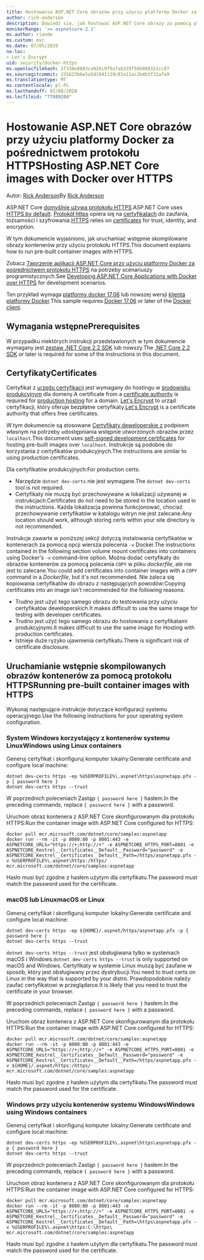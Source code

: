 ```yaml
---
title: Hostowanie ASP.NET Core obrazów przy użyciu platformy Docker za pośrednictwem protokołu HTTPS
author: rick-anderson
description: Dowiedz się, jak hostować ASP.NET Core obrazy za pomocą platformy Docker za pośrednictwem protokołu HTTPS
monikerRange: '>= aspnetcore-2.1'
ms.author: riande
ms.custom: mvc
ms.date: 07/05/2019
no-loc:
- Let's Encrypt
uid: security/docker-https
ms.openlocfilehash: 2f338e8883ca926c0f9a7ab339f58b088151cc87
ms.sourcegitcommit: 235623b6e5a5d1841139c82a11ac2b4b3f31a7a9
ms.translationtype: MT
ms.contentlocale: pl-PL
ms.lasthandoff: 02/08/2020
ms.locfileid: "77089204"
---
```

# <a name="hosting-aspnet-core-images-with-docker-over-https"></a><span data-ttu-id="9cb7e-103">Hostowanie ASP.NET Core obrazów przy użyciu platformy Docker za pośrednictwem protokołu HTTPS</span><span class="sxs-lookup"><span data-stu-id="9cb7e-103">Hosting ASP.NET Core images with Docker over HTTPS</span></span>

<span data-ttu-id="9cb7e-104">Autor: [Rick Anderson](https://twitter.com/RickAndMSFT)</span><span class="sxs-lookup"><span data-stu-id="9cb7e-104">By [Rick Anderson](https://twitter.com/RickAndMSFT)</span></span>

<span data-ttu-id="9cb7e-105">ASP.NET Core [domyślnie używa protokołu HTTPS](/aspnet/core/security/enforcing-ssl).</span><span class="sxs-lookup"><span data-stu-id="9cb7e-105">ASP.NET Core uses [HTTPS by default](/aspnet/core/security/enforcing-ssl).</span></span> <span data-ttu-id="9cb7e-106">[Protokół https](https://en.wikipedia.org/wiki/HTTPS) opiera się na [certyfikatach](https://en.wikipedia.org/wiki/Public_key_certificate) do zaufania, tożsamości i szyfrowania.</span><span class="sxs-lookup"><span data-stu-id="9cb7e-106">[HTTPS](https://en.wikipedia.org/wiki/HTTPS) relies on [certificates](https://en.wikipedia.org/wiki/Public_key_certificate) for trust, identity, and encryption.</span></span>

<span data-ttu-id="9cb7e-107">W tym dokumencie wyjaśniono, jak uruchamiać wstępnie skompilowane obrazy kontenerów przy użyciu protokołu HTTPS.</span><span class="sxs-lookup"><span data-stu-id="9cb7e-107">This document explains how to run pre-built container images with HTTPS.</span></span>

<span data-ttu-id="9cb7e-108">Zobacz [Tworzenie aplikacji ASP.NET Core przy użyciu platformy Docker za pośrednictwem protokołu HTTPS](https://github.com/dotnet/dotnet-docker/blob/master/samples/run-aspnetcore-https-development.md) na potrzeby scenariuszy programistycznych.</span><span class="sxs-lookup"><span data-stu-id="9cb7e-108">See [Developing ASP.NET Core Applications with Docker over HTTPS](https://github.com/dotnet/dotnet-docker/blob/master/samples/run-aspnetcore-https-development.md) for development scenarios.</span></span>

<span data-ttu-id="9cb7e-109">Ten przykład wymaga [platformy docker 17,06](https://docs.docker.com/release-notes/docker-ce) lub nowszej wersji [klienta platformy Docker](https://www.docker.com/products/docker).</span><span class="sxs-lookup"><span data-stu-id="9cb7e-109">This sample requires [Docker 17.06](https://docs.docker.com/release-notes/docker-ce) or later of the [Docker client](https://www.docker.com/products/docker).</span></span>

## <a name="prerequisites"></a><span data-ttu-id="9cb7e-110">Wymagania wstępne</span><span class="sxs-lookup"><span data-stu-id="9cb7e-110">Prerequisites</span></span>

<span data-ttu-id="9cb7e-111">W przypadku niektórych instrukcji przedstawionych w tym dokumencie wymagany jest [zestaw .NET Core 2,2 SDK](https://www.microsoft.com/net/download) lub nowszy.</span><span class="sxs-lookup"><span data-stu-id="9cb7e-111">The [.NET Core 2.2 SDK](https://www.microsoft.com/net/download) or later is required for some of the instructions in this document.</span></span>

## <a name="certificates"></a><span data-ttu-id="9cb7e-112">Certyfikaty</span><span class="sxs-lookup"><span data-stu-id="9cb7e-112">Certificates</span></span>

<span data-ttu-id="9cb7e-113">Certyfikat z [urzędu certyfikacji](https://wikipedia.org/wiki/Certificate_authority) jest wymagany do hostingu w [środowisku produkcyjnym](https://blogs.msdn.microsoft.com/webdev/2017/11/29/configuring-https-in-asp-net-core-across-different-platforms/) dla domeny.</span><span class="sxs-lookup"><span data-stu-id="9cb7e-113">A certificate from a [certificate authority](https://wikipedia.org/wiki/Certificate_authority) is required for [production hosting](https://blogs.msdn.microsoft.com/webdev/2017/11/29/configuring-https-in-asp-net-core-across-different-platforms/) for a domain.</span></span> <span data-ttu-id="9cb7e-114">[Let's Encrypt](https://letsencrypt.org/) to urząd certyfikacji, który oferuje bezpłatne certyfikaty.</span><span class="sxs-lookup"><span data-stu-id="9cb7e-114">[Let's Encrypt](https://letsencrypt.org/) is a certificate authority that offers free certificates.</span></span>

<span data-ttu-id="9cb7e-115">W tym dokumencie są stosowane [Certyfikaty deweloperskie z](https://en.wikipedia.org/wiki/Self-signed_certificate) podpisem własnym na potrzeby udostępniania wstępnie utworzonych obrazów przez `localhost`.</span><span class="sxs-lookup"><span data-stu-id="9cb7e-115">This document uses [self-signed development certificates](https://en.wikipedia.org/wiki/Self-signed_certificate) for hosting pre-built images over `localhost`.</span></span> <span data-ttu-id="9cb7e-116">Instrukcje są podobne do korzystania z certyfikatów produkcyjnych.</span><span class="sxs-lookup"><span data-stu-id="9cb7e-116">The instructions are similar to using production certificates.</span></span>

<span data-ttu-id="9cb7e-117">Dla certyfikatów produkcyjnych:</span><span class="sxs-lookup"><span data-stu-id="9cb7e-117">For production certs:</span></span>

* <span data-ttu-id="9cb7e-118">Narzędzie `dotnet dev-certs` nie jest wymagane.</span><span class="sxs-lookup"><span data-stu-id="9cb7e-118">The `dotnet dev-certs` tool is not required.</span></span>
* <span data-ttu-id="9cb7e-119">Certyfikaty nie muszą być przechowywane w lokalizacji używanej w instrukcjach.</span><span class="sxs-lookup"><span data-stu-id="9cb7e-119">Certificates do not need to be stored in the location used in the instructions.</span></span> <span data-ttu-id="9cb7e-120">Każda lokalizacja powinna funkcjonować, chociaż przechowywanie certyfikatów w katalogu witryn nie jest zalecane.</span><span class="sxs-lookup"><span data-stu-id="9cb7e-120">Any location should work, although storing certs within your site directory is not recommended.</span></span>

<span data-ttu-id="9cb7e-121">Instrukcje zawarte w poniższej sekcji dotyczą instalowania certyfikatów w kontenerach za pomocą opcji wiersza polecenia `-v` Docker.</span><span class="sxs-lookup"><span data-stu-id="9cb7e-121">The instructions contained in the following section volume mount certificates into containers using Docker's `-v` command-line option.</span></span> <span data-ttu-id="9cb7e-122">Można dodać certyfikaty do obrazów kontenerów za pomocą polecenia `COPY` w *pliku dockerfile*, ale nie jest to zalecane.</span><span class="sxs-lookup"><span data-stu-id="9cb7e-122">You could add certificates into container images with a `COPY` command in a *Dockerfile*, but it's not recommended.</span></span> <span data-ttu-id="9cb7e-123">Nie zaleca się kopiowania certyfikatów do obrazu z następujących powodów:</span><span class="sxs-lookup"><span data-stu-id="9cb7e-123">Copying certificates into an image isn't recommended for the following reasons:</span></span>

* <span data-ttu-id="9cb7e-124">Trudno jest użyć tego samego obrazu do testowania przy użyciu certyfikatów deweloperskich.</span><span class="sxs-lookup"><span data-stu-id="9cb7e-124">It makes difficult to use the same image for testing with developer certificates.</span></span>
* <span data-ttu-id="9cb7e-125">Trudno jest użyć tego samego obrazu do hostowania z certyfikatami produkcyjnymi.</span><span class="sxs-lookup"><span data-stu-id="9cb7e-125">It makes difficult to use the same image for Hosting with production certificates.</span></span>
* <span data-ttu-id="9cb7e-126">Istnieje duże ryzyko ujawnienia certyfikatu.</span><span class="sxs-lookup"><span data-stu-id="9cb7e-126">There is significant risk of certificate disclosure.</span></span>

## <a name="running-pre-built-container-images-with-https"></a><span data-ttu-id="9cb7e-127">Uruchamianie wstępnie skompilowanych obrazów kontenerów za pomocą protokołu HTTPS</span><span class="sxs-lookup"><span data-stu-id="9cb7e-127">Running pre-built container images with HTTPS</span></span>

<span data-ttu-id="9cb7e-128">Wykonaj następujące instrukcje dotyczące konfiguracji systemu operacyjnego.</span><span class="sxs-lookup"><span data-stu-id="9cb7e-128">Use the following instructions for your operating system configuration.</span></span>

### <a name="windows-using-linux-containers"></a><span data-ttu-id="9cb7e-129">System Windows korzystający z kontenerów systemu Linux</span><span class="sxs-lookup"><span data-stu-id="9cb7e-129">Windows using Linux containers</span></span>

<span data-ttu-id="9cb7e-130">Generuj certyfikat i skonfiguruj komputer lokalny:</span><span class="sxs-lookup"><span data-stu-id="9cb7e-130">Generate certificate and configure local machine:</span></span>

```dotnetcli
dotnet dev-certs https -ep %USERPROFILE%\.aspnet\https\aspnetapp.pfx -p { password here }
dotnet dev-certs https --trust
```

<span data-ttu-id="9cb7e-131">W poprzednich poleceniach Zastąp `{ password here }` hasłem.</span><span class="sxs-lookup"><span data-stu-id="9cb7e-131">In the preceding commands, replace `{ password here }` with a password.</span></span>

<span data-ttu-id="9cb7e-132">Uruchom obraz kontenera z ASP.NET Core skonfigurowanym dla protokołu HTTPS:</span><span class="sxs-lookup"><span data-stu-id="9cb7e-132">Run the container image with ASP.NET Core configured for HTTPS:</span></span>

```console
docker pull mcr.microsoft.com/dotnet/core/samples:aspnetapp
docker run --rm -it -p 8000:80 -p 8001:443 -e ASPNETCORE_URLS="https://+;http://+" -e ASPNETCORE_HTTPS_PORT=8001 -e ASPNETCORE_Kestrel__Certificates__Default__Password="password" -e ASPNETCORE_Kestrel__Certificates__Default__Path=/https/aspnetapp.pfx -v %USERPROFILE%\.aspnet\https:/https/ mcr.microsoft.com/dotnet/core/samples:aspnetapp
```

<span data-ttu-id="9cb7e-133">Hasło musi być zgodne z hasłem użytym dla certyfikatu.</span><span class="sxs-lookup"><span data-stu-id="9cb7e-133">The password must match the password used for the certificate.</span></span>

### <a name="macos-or-linux"></a><span data-ttu-id="9cb7e-134">macOS lub Linux</span><span class="sxs-lookup"><span data-stu-id="9cb7e-134">macOS or Linux</span></span>

<span data-ttu-id="9cb7e-135">Generuj certyfikat i skonfiguruj komputer lokalny:</span><span class="sxs-lookup"><span data-stu-id="9cb7e-135">Generate certificate and configure local machine:</span></span>

```dotnetcli
dotnet dev-certs https -ep ${HOME}/.aspnet/https/aspnetapp.pfx -p { password here }
dotnet dev-certs https --trust
```

<span data-ttu-id="9cb7e-136">`dotnet dev-certs https --trust` jest obsługiwana tylko w systemach macOS i Windows.</span><span class="sxs-lookup"><span data-stu-id="9cb7e-136">`dotnet dev-certs https --trust` is only supported on macOS and Windows.</span></span> <span data-ttu-id="9cb7e-137">Certyfikaty w systemie Linux muszą być zaufane w sposób, który jest obsługiwany przez dystrybucji.</span><span class="sxs-lookup"><span data-stu-id="9cb7e-137">You need to trust certs on Linux in the way that is supported by your distro.</span></span> <span data-ttu-id="9cb7e-138">Prawdopodobnie należy zaufać certyfikatowi w przeglądarce.</span><span class="sxs-lookup"><span data-stu-id="9cb7e-138">It is likely that you need to trust the certificate in your browser.</span></span>

<span data-ttu-id="9cb7e-139">W poprzednich poleceniach Zastąp `{ password here }` hasłem.</span><span class="sxs-lookup"><span data-stu-id="9cb7e-139">In the preceding commands, replace `{ password here }` with a password.</span></span>

<span data-ttu-id="9cb7e-140">Uruchom obraz kontenera z ASP.NET Core skonfigurowanym dla protokołu HTTPS:</span><span class="sxs-lookup"><span data-stu-id="9cb7e-140">Run the container image with ASP.NET Core configured for HTTPS:</span></span>

```console
docker pull mcr.microsoft.com/dotnet/core/samples:aspnetapp
docker run --rm -it -p 8000:80 -p 8001:443 -e ASPNETCORE_URLS="https://+;http://+" -e ASPNETCORE_HTTPS_PORT=8001 -e ASPNETCORE_Kestrel__Certificates__Default__Password="password" -e ASPNETCORE_Kestrel__Certificates__Default__Path=/https/aspnetapp.pfx -v ${HOME}/.aspnet/https:/https/ mcr.microsoft.com/dotnet/core/samples:aspnetapp
```

<span data-ttu-id="9cb7e-141">Hasło musi być zgodne z hasłem użytym dla certyfikatu.</span><span class="sxs-lookup"><span data-stu-id="9cb7e-141">The password must match the password used for the certificate.</span></span>

### <a name="windows-using-windows-containers"></a><span data-ttu-id="9cb7e-142">Windows przy użyciu kontenerów systemu Windows</span><span class="sxs-lookup"><span data-stu-id="9cb7e-142">Windows using Windows containers</span></span>

<span data-ttu-id="9cb7e-143">Generuj certyfikat i skonfiguruj komputer lokalny:</span><span class="sxs-lookup"><span data-stu-id="9cb7e-143">Generate certificate and configure local machine:</span></span>

```dotnetcli
dotnet dev-certs https -ep %USERPROFILE%\.aspnet\https\aspnetapp.pfx -p { password here }
dotnet dev-certs https --trust
```

<span data-ttu-id="9cb7e-144">W poprzednich poleceniach Zastąp `{ password here }` hasłem.</span><span class="sxs-lookup"><span data-stu-id="9cb7e-144">In the preceding commands, replace `{ password here }` with a password.</span></span>

<span data-ttu-id="9cb7e-145">Uruchom obraz kontenera z ASP.NET Core skonfigurowanym dla protokołu HTTPS:</span><span class="sxs-lookup"><span data-stu-id="9cb7e-145">Run the container image with ASP.NET Core configured for HTTPS:</span></span>

```console
docker pull mcr.microsoft.com/dotnet/core/samples:aspnetapp
docker run --rm -it -p 8000:80 -p 8001:443 -e ASPNETCORE_URLS="https://+;http://+" -e ASPNETCORE_HTTPS_PORT=8001 -e ASPNETCORE_Kestrel__Certificates__Default__Password="password" -e ASPNETCORE_Kestrel__Certificates__Default__Path=\https\aspnetapp.pfx -v %USERPROFILE%\.aspnet\https:C:\https\ mcr.microsoft.com/dotnet/core/samples:aspnetapp
```

<span data-ttu-id="9cb7e-146">Hasło musi być zgodne z hasłem użytym dla certyfikatu.</span><span class="sxs-lookup"><span data-stu-id="9cb7e-146">The password must match the password used for the certificate.</span></span>
